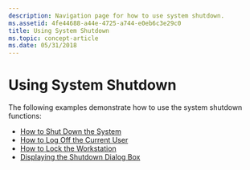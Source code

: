 ```yaml
---
description: Navigation page for how to use system shutdown.
ms.assetid: 4fe44688-a44e-4725-a744-e0eb6c3e29c0
title: Using System Shutdown
ms.topic: concept-article
ms.date: 05/31/2018
---
```


# Using System Shutdown

The following examples demonstrate how to use the system shutdown functions:

-   [How to Shut Down the System](how-to-shut-down-the-system.md)
-   [How to Log Off the Current User](how-to-log-off-the-current-user.md)
-   [How to Lock the Workstation](how-to-lock-the-workstation.md)
-   [Displaying the Shutdown Dialog Box](displaying-the-shutdown-dialog-box.md)

 

 



